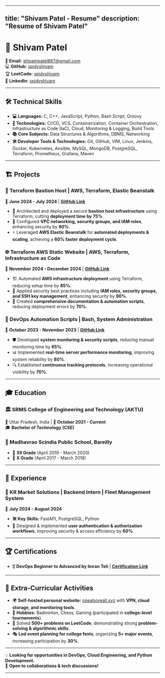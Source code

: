 
---
title: "Shivam Patel - Resume"
description: "Resume of Shivam Patel"
---

# 🚀 Shivam Patel  

📧 **Email:** [shivampatel887@gmail.com](mailto:shivampatel887@gmail.com)  
💻 **GitHub:** [spidyshivam](https://github.com/spidyshivam)  
🏆 **LeetCode:** [spidyshivam](https://leetcode.com/spidyshivam)  
💼 **LinkedIn:** [spidyshivam](https://www.linkedin.com/in/spidyshivam/)  

---

## 🛠 Technical Skills  

- **💻 Languages:** C, C++, JavaScript, Python, Bash Script, Groovy  
- **🚀 Technologies:** CI/CD, VCS, Containerization, Container Orchestration, Infrastructure as Code (IaC), Cloud, Monitoring & Logging, Build Tools  
- **📚 Core Subjects:** Data Structures & Algorithms, DBMS, Networking  
- **🛠 Developer Tools & Technologies:** Git, GitHub, VIM, Linux, Jenkins, Docker, Kubernetes, Ansible, MySQL, MongoDB, PostgreSQL, Terraform, Prometheus, Grafana, Maven  

---

## 🏗 Projects  

### 🏰 Terraform Bastion Host | AWS, Terraform, Elastic Beanstalk  
📅 **June 2024 - July 2024** | **[GitHub Link](https://github.com/spidyshivam/terraform-bastian-server)**  
- 🚀 Architected and deployed a secure **bastion host infrastructure** using Terraform, cutting **deployment time by 75%**.  
- 🔐 Configured **VPC networking, security groups, and IAM roles**, enhancing security by **90%**.  
- ⚡ Leveraged **AWS Elastic Beanstalk** for **automated deployments & scaling**, achieving a **60% faster deployment cycle**.  

### 🌐 Terraform AWS Static Website | AWS, Terraform, Infrastructure as Code  
📅 **November 2024 - December 2024** | **[GitHub Link](https://github.com/spidyshivam/terraform-aws-staticwebsite)**  
- 🏗 Automated **AWS infrastructure deployment** using Terraform, reducing setup time by **85%**.  
- 🔐 Applied security best practices including **IAM roles, security groups, and SSH key management**, enhancing security by **90%**.  
- 📜 Created **comprehensive documentation & automation scripts**, reducing deployment errors by **70%**.  

### 🤖 DevOps Automation Scripts | Bash, System Administration  
📅 **October 2023 - November 2023** | **[GitHub Link](https://github.com/spidyshivam/devops-helper-scripts)**  
- 🛡️ Developed **system monitoring & security scripts**, reducing manual monitoring time by **65%**.  
- 📊 Implemented **real-time server performance monitoring**, improving system reliability by **80%**.  
- 🔍 Established **continuous tracking protocols**, increasing operational visibility by **70%**.  

---

## 🎓 Education  

### 🏛️ SRMS College of Engineering and Technology (AKTU)  
📍 Uttar Pradesh, India | 📅 **October 2021 - Current**  
🎓 **Bachelor of Technology (CSE)**  

### 📖 Madhavrao Scindia Public School, Bareilly  
- 📅 **XII Grade** (April 2019 - March 2020)  
- 📅 **X Grade** (April 2017 - March 2018)  

---

## 💼 Experience  

### 🚗 KR Market Solutions | Backend Intern | Fleet Management System  
📅 **July 2024 - August 2024**  
- **🛠 Key Skills:** FastAPI, PostgreSQL, Python  
- 🔑 Designed & implemented **user authentication & authorization workflows**, improving security & access efficiency by **60%**.  

---

## 🏆 Certifications  

- 🎖️ **DevOps Beginner to Advanced by Imran Teli** | **[Certification Link](https://udemy-certificate.s3.amazonaws.com/image/UC-3307c9ec-1e9c-42f3-8099-c02003f48b2a.jpg)**  

---

## 🎯 Extra-Curricular Activities  

- 🌍 **Self-hosted personal website:** [oneaboveall.xyz](http://oneaboveall.xyz) with **VPN, cloud storage, and monitoring tools**.  
- 🏸 **Hobbies:** Badminton, Chess, Gaming (participated in **college-level tournaments**).  
- 🧩 Solved **500+ problems on LeetCode**, demonstrating strong **problem-solving & algorithmic skills**.  
- 🎭 **Led event planning for college fests**, organizing **5+ major events**, increasing participation by **30%**.  

---

💡 **Looking for opportunities in DevOps, Cloud Engineering, and Python Development.**  
🚀 **Open to collaborations & tech discussions!**  

---
